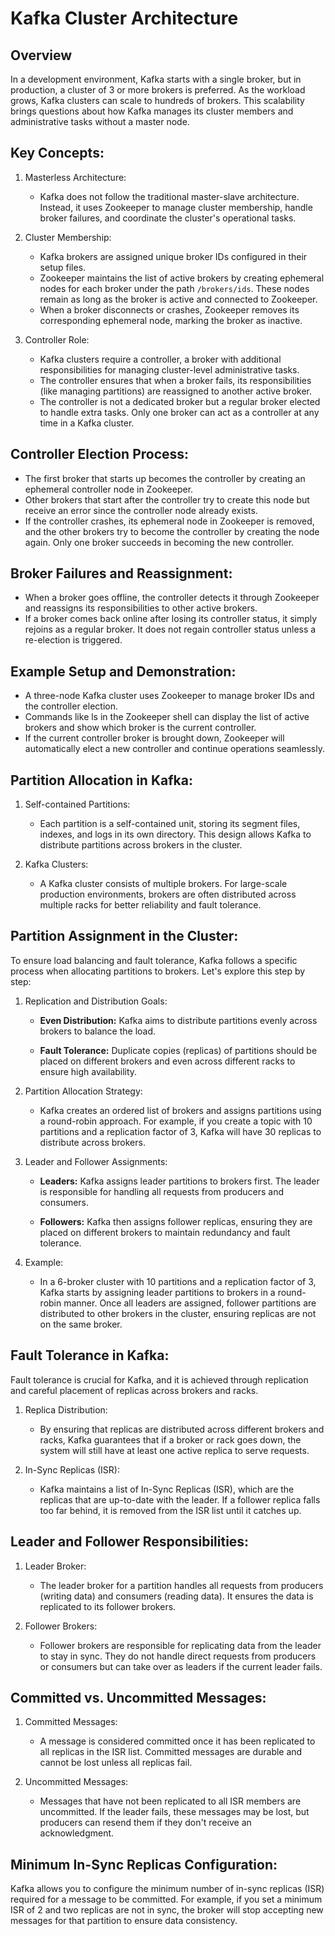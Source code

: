 # Kafka Cluster Architecture

## Overview

In a development environment, Kafka starts with a single broker, but in production, a cluster of 3 or more brokers is preferred. As the workload grows, Kafka clusters can scale to hundreds of brokers. This scalability brings questions about how Kafka manages its cluster members and administrative tasks without a master node.

## Key Concepts:

1. Masterless Architecture:
    - Kafka does not follow the traditional master-slave architecture. Instead, it uses Zookeeper to manage cluster membership, handle broker failures, and coordinate the cluster's operational tasks.

2. Cluster Membership:
    - Kafka brokers are assigned unique broker IDs configured in their setup files.
    - Zookeeper maintains the list of active brokers by creating ephemeral nodes for each broker under the path `/brokers/ids`. These nodes remain as long as the broker is active and connected to Zookeeper.
    - When a broker disconnects or crashes, Zookeeper removes its corresponding ephemeral node, marking the broker as inactive.

3. Controller Role:
    - Kafka clusters require a controller, a broker with additional responsibilities for managing cluster-level administrative tasks.
    - The controller ensures that when a broker fails, its responsibilities (like managing partitions) are reassigned to another active broker.
    - The controller is not a dedicated broker but a regular broker elected to handle extra tasks. Only one broker can act as a controller at any time in a Kafka cluster.

## Controller Election Process:
- The first broker that starts up becomes the controller by creating an ephemeral controller node in Zookeeper.
- Other brokers that start after the controller try to create this node but receive an error since the controller node already exists.
- If the controller crashes, its ephemeral node in Zookeeper is removed, and the other brokers try to become the controller by creating the node again. Only one broker succeeds in becoming the new controller.

## Broker Failures and Reassignment:
- When a broker goes offline, the controller detects it through Zookeeper and reassigns its responsibilities to other active brokers.
- If a broker comes back online after losing its controller status, it simply rejoins as a regular broker. It does not regain controller status unless a re-election is triggered.

## Example Setup and Demonstration:
- A three-node Kafka cluster uses Zookeeper to manage broker IDs and the controller election.
- Commands like ls in the Zookeeper shell can display the list of active brokers and show which broker is the current controller.
- If the current controller broker is brought down, Zookeeper will automatically elect a new controller and continue operations seamlessly.

## Partition Allocation in Kafka:

1. Self-contained Partitions:
    - Each partition is a self-contained unit, storing its segment files, indexes, and logs in its own directory. This design allows Kafka to distribute partitions across brokers in the cluster.

2. Kafka Clusters:
    - A Kafka cluster consists of multiple brokers. For large-scale production environments, brokers are often distributed across multiple racks for better reliability and fault tolerance.

## Partition Assignment in the Cluster:

To ensure load balancing and fault tolerance, Kafka follows a specific process when allocating partitions to brokers. Let's explore this step by step:

1. Replication and Distribution Goals:

    - **Even Distribution:** Kafka aims to distribute partitions evenly across brokers to balance the load.

    - **Fault Tolerance:** Duplicate copies (replicas) of partitions should be placed on different brokers and even across different racks to ensure high availability.

2. Partition Allocation Strategy:

    - Kafka creates an ordered list of brokers and assigns partitions using a round-robin approach. For example, if you create a topic with 10 partitions and a replication factor of 3, Kafka will have 30 replicas to distribute across brokers.

3. Leader and Follower Assignments:

    - **Leaders:** Kafka assigns leader partitions to brokers first. The leader is responsible for handling all requests from producers and consumers.

    - **Followers:** Kafka then assigns follower replicas, ensuring they are placed on different brokers to maintain redundancy and fault tolerance.

4. Example:

    - In a 6-broker cluster with 10 partitions and a replication factor of 3, Kafka starts by assigning leader partitions to brokers in a round-robin manner. Once all leaders are assigned, follower partitions are distributed to other brokers in the cluster, ensuring replicas are not on the same broker.

## Fault Tolerance in Kafka:
Fault tolerance is crucial for Kafka, and it is achieved through replication and careful placement of replicas across brokers and racks.

1. Replica Distribution:

    - By ensuring that replicas are distributed across different brokers and racks, Kafka guarantees that if a broker or rack goes down, the system will still have at least one active replica to serve requests.

2. In-Sync Replicas (ISR):

    - Kafka maintains a list of In-Sync Replicas (ISR), which are the replicas that are up-to-date with the leader. If a follower replica falls too far behind, it is removed from the ISR list until it catches up.

## Leader and Follower Responsibilities:

1. Leader Broker:

    - The leader broker for a partition handles all requests from producers (writing data) and consumers (reading data). It ensures the data is replicated to its follower brokers.

2. Follower Brokers:
    - Follower brokers are responsible for replicating data from the leader to stay in sync. They do not handle direct requests from producers or consumers but can take over as leaders if the current leader fails.

## Committed vs. Uncommitted Messages:

1. Committed Messages:

    - A message is considered committed once it has been replicated to all replicas in the ISR list. Committed messages are durable and cannot be lost unless all replicas fail.

2. Uncommitted Messages:

    - Messages that have not been replicated to all ISR members are uncommitted. If the leader fails, these messages may be lost, but producers can resend them if they don't receive an acknowledgment.

## Minimum In-Sync Replicas Configuration:

Kafka allows you to configure the minimum number of in-sync replicas (ISR) required for a message to be committed. For example, if you set a minimum ISR of 2 and two replicas are not in sync, the broker will stop accepting new messages for that partition to ensure data consistency.